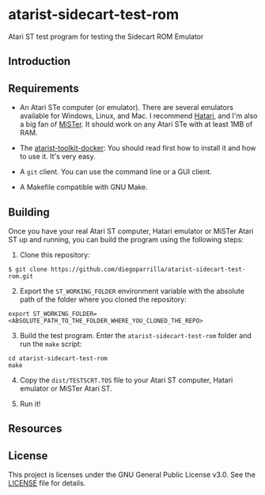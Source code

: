 # atarist-sidecart-test-rom
Atari ST test program for testing the Sidecart ROM Emulator

## Introduction

## Requirements

- An Atari STe computer (or emulator). There are several emulators available for Windows, Linux, and Mac. I recommend [Hatari](http://hatari.tuxfamily.org/), and I'm also a big fan of [MiSTer](https://misterfpga.org/). It should work on any Atari STe with at least 1MB of RAM.

- The [atarist-toolkit-docker](https://github.com/diegoparrilla/atarist-toolkit-docker): You should read first how to install it and how to use it. It's very easy.

- A `git` client. You can use the command line or a GUI client.

- A Makefile compatible with GNU Make.

## Building

Once you have your real Atari ST computer, Hatari emulator or MiSTer Atari ST up and running, you can build the program using the following steps:

1. Clone this repository:

```
$ git clone https://github.com/diegoparrilla/atarist-sidecart-test-rom.git
```

2. Export the `ST_WORKING_FOLDER` environment variable with the absolute path of the folder where you cloned the repository:

```
export ST_WORKING_FOLDER=<ABSOLUTE_PATH_TO_THE_FOLDER_WHERE_YOU_CLONED_THE_REPO>
```

3. Build the test program. Enter the `atarist-sidecart-test-rom` folder and run the `make` script:

```
cd atarist-sidecart-test-rom
make
```

4. Copy the `dist/TESTSCRT.TOS` file to your Atari ST computer, Hatari emulator or MiSTer Atari ST.

5. Run it!

## Resources 


## License
This project is licenses under the GNU General Public License v3.0. See the [LICENSE](LICENSE) file for details.
